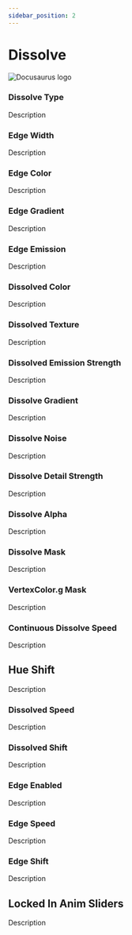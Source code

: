 ```yaml
---
sidebar_position: 2
---
```


# Dissolve

![Docusaurus logo](/img/CirclelogoBig.png)

### Dissolve Type

Description

### Edge Width

Description

### Edge Color

Description

### Edge Gradient

Description

### Edge Emission

Description

### Dissolved Color

Description

### Dissolved Texture

Description

### Dissolved Emission Strength

Description

### Dissolve Gradient

Description

### Dissolve Noise

Description

### Dissolve Detail Strength

Description

### Dissolve Alpha

Description

### Dissolve Mask

Description

### VertexColor.g Mask

Description

### Continuous Dissolve Speed

Description

## Hue Shift

Description

### Dissolved Speed

Description

### Dissolved Shift

Description

### Edge Enabled

Description

### Edge Speed

Description

### Edge Shift

Description

## Locked In Anim Sliders

Description